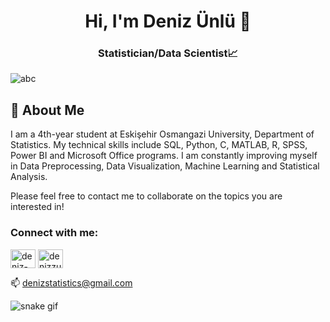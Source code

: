 <h1 align="center">Hi, I'm Deniz Ünlü 👋</h1>
<h3 align="center">Statistician/Data Scientist📈</h3>


![abc](https://smartindustry.vn/wp-content/uploads/2020/02/what-is-deep-learning-large.jpg)

## 🚀 About Me

I am a 4th-year student at Eskişehir Osmangazi University, Department of Statistics.
My technical skills include SQL, Python, C, MATLAB, R, SPSS, 
Power BI and 
Microsoft Office programs. I am constantly 
improving myself in Data Preprocessing,
Data Visualization, Machine Learning and Statistical Analysis.

Please feel free to contact me to collaborate on the topics you are interested in!


<h3 align="left">Connect with me:</h3>
<p align="left">
<a href="https://linkedin.com/in/deniz-ünlü-5a5036244" target="blank"><img align="center" src="https://raw.githubusercontent.com/rahuldkjain/github-profile-readme-generator/master/src/images/icons/Social/linked-in-alt.svg" alt="deniz-ünlü-5a5036244" height="30" width="40" /></a>
<a href="https://kaggle.com/denizzunlu" target="blank"><img align="center" src="https://raw.githubusercontent.com/rahuldkjain/github-profile-readme-generator/master/src/images/icons/Social/kaggle.svg" alt="denizzunlu" height="30" width="40" /></a>
</p>

📫 denizstatistics@gmail.com


![snake gif](https://github.com/denizzunlu/denizzunlu/blob/output/github-contribution-grid-snake.gif)
